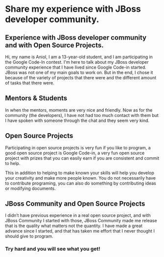 # Share my experience with JBoss developer community.
## Experience with JBoss developer community and with Open Source Projects.

Hi, my name is Aniol, I am a 13-year-old student, and I am participating in the Google Code-In contest. I'm here to talk about my JBoss developer community experience that I have lived since Google Code-in started. JBoss was not one of my main goals to work on. But in the end, I chose it because of the variety of projects that there were and the different amount of tasks that there were. 

## Mentors & Students

In when the mentors, moments are very nice and friendly. Now as for the community (the developers), I have not had too much contact with them but I have spoken with someone through the chat and they seem very kind.

## Open Source Projects

Participating in open source projects is very fun if you like to program, a good open source project is Google Code-in, a very fun open source project with prizes that you can easily earn if you are consistent and commit to help.

This in addition to helping to make known your skills will help you develop your creativity and make more people known.
You do not necessarily have to contribute programing, you can also do something by contributing ideas or modifying documents.

## JBoss Community and Open Source Projects

I didn’t have previous experience in a real open source project, and with JBoss Community I started with those, JBoss Community made me release that is the quality what matters not the quantity. I have made a great advance since I started, and that has taken me effort that I never thought I should give to program.

### Try hard and you will see what you get!